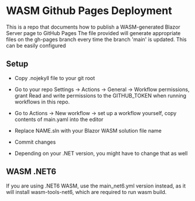# WASM Github Pages Deployment
This is a repo that documents how to publish a WASM-generated Blazor Server page to GitHub Pages
The file provided will generate appropriate files on the gh-pages branch every time the branch 'main' is updated. This can be easily configured

## Setup
- Copy .nojekyll file to your git root
- Go to your repo Settings -> Actions -> General -> Workflow permissions, grant Read and write permissions to the GITHUB_TOKEN when running workflows in this repo.
- Go to Actions -> New workflow -> set up a workflow yourself, copy contents of main.yaml into the editor
- Replace NAME.sln with your Blazor WASM solution file name
- Commit changes

- Depending on your .NET version, you might have to change that as well

## WASM .NET6
If you are using .NET6 WASM, use the main_net6.yml version instead, as it will install wasm-tools-net6, which are required to run wasm build.
